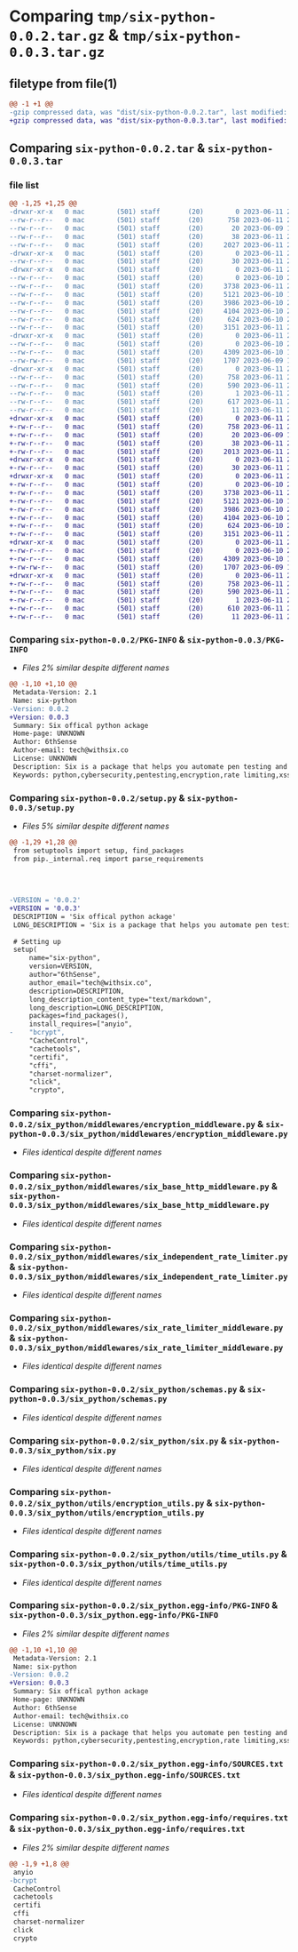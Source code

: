 # Comparing `tmp/six-python-0.0.2.tar.gz` & `tmp/six-python-0.0.3.tar.gz`

## filetype from file(1)

```diff
@@ -1 +1 @@
-gzip compressed data, was "dist/six-python-0.0.2.tar", last modified: Sun Jun 11 22:41:36 2023, max compression
+gzip compressed data, was "dist/six-python-0.0.3.tar", last modified: Sun Jun 11 22:52:22 2023, max compression
```

## Comparing `six-python-0.0.2.tar` & `six-python-0.0.3.tar`

### file list

```diff
@@ -1,25 +1,25 @@
-drwxr-xr-x   0 mac        (501) staff       (20)        0 2023-06-11 22:41:36.000000 six-python-0.0.2/
--rw-r--r--   0 mac        (501) staff       (20)      758 2023-06-11 22:41:36.000000 six-python-0.0.2/PKG-INFO
--rw-r--r--   0 mac        (501) staff       (20)       20 2023-06-09 19:50:05.000000 six-python-0.0.2/README.md
--rw-r--r--   0 mac        (501) staff       (20)       38 2023-06-11 22:41:36.000000 six-python-0.0.2/setup.cfg
--rw-r--r--   0 mac        (501) staff       (20)     2027 2023-06-11 22:41:26.000000 six-python-0.0.2/setup.py
-drwxr-xr-x   0 mac        (501) staff       (20)        0 2023-06-11 22:41:36.000000 six-python-0.0.2/six_python/
--rw-r--r--   0 mac        (501) staff       (20)       30 2023-06-11 22:37:24.000000 six-python-0.0.2/six_python/__init__.py
-drwxr-xr-x   0 mac        (501) staff       (20)        0 2023-06-11 22:41:36.000000 six-python-0.0.2/six_python/middlewares/
--rw-r--r--   0 mac        (501) staff       (20)        0 2023-06-10 23:12:54.000000 six-python-0.0.2/six_python/middlewares/__init__.py
--rw-r--r--   0 mac        (501) staff       (20)     3738 2023-06-11 22:37:24.000000 six-python-0.0.2/six_python/middlewares/encryption_middleware.py
--rw-r--r--   0 mac        (501) staff       (20)     5121 2023-06-10 17:10:19.000000 six-python-0.0.2/six_python/middlewares/six_base_http_middleware.py
--rw-r--r--   0 mac        (501) staff       (20)     3986 2023-06-10 21:31:40.000000 six-python-0.0.2/six_python/middlewares/six_independent_rate_limiter.py
--rw-r--r--   0 mac        (501) staff       (20)     4104 2023-06-10 21:31:40.000000 six-python-0.0.2/six_python/middlewares/six_rate_limiter_middleware.py
--rw-r--r--   0 mac        (501) staff       (20)      624 2023-06-10 23:02:11.000000 six-python-0.0.2/six_python/schemas.py
--rw-r--r--   0 mac        (501) staff       (20)     3151 2023-06-11 22:37:24.000000 six-python-0.0.2/six_python/six.py
-drwxr-xr-x   0 mac        (501) staff       (20)        0 2023-06-11 22:41:36.000000 six-python-0.0.2/six_python/utils/
--rw-r--r--   0 mac        (501) staff       (20)        0 2023-06-10 23:13:17.000000 six-python-0.0.2/six_python/utils/__init__.py
--rw-r--r--   0 mac        (501) staff       (20)     4309 2023-06-10 10:44:01.000000 six-python-0.0.2/six_python/utils/encryption_utils.py
--rw-rw-r--   0 mac        (501) staff       (20)     1707 2023-06-09 19:33:11.000000 six-python-0.0.2/six_python/utils/time_utils.py
-drwxr-xr-x   0 mac        (501) staff       (20)        0 2023-06-11 22:41:36.000000 six-python-0.0.2/six_python.egg-info/
--rw-r--r--   0 mac        (501) staff       (20)      758 2023-06-11 22:41:36.000000 six-python-0.0.2/six_python.egg-info/PKG-INFO
--rw-r--r--   0 mac        (501) staff       (20)      590 2023-06-11 22:41:36.000000 six-python-0.0.2/six_python.egg-info/SOURCES.txt
--rw-r--r--   0 mac        (501) staff       (20)        1 2023-06-11 22:41:36.000000 six-python-0.0.2/six_python.egg-info/dependency_links.txt
--rw-r--r--   0 mac        (501) staff       (20)      617 2023-06-11 22:41:36.000000 six-python-0.0.2/six_python.egg-info/requires.txt
--rw-r--r--   0 mac        (501) staff       (20)       11 2023-06-11 22:41:36.000000 six-python-0.0.2/six_python.egg-info/top_level.txt
+drwxr-xr-x   0 mac        (501) staff       (20)        0 2023-06-11 22:52:22.000000 six-python-0.0.3/
+-rw-r--r--   0 mac        (501) staff       (20)      758 2023-06-11 22:52:22.000000 six-python-0.0.3/PKG-INFO
+-rw-r--r--   0 mac        (501) staff       (20)       20 2023-06-09 19:50:05.000000 six-python-0.0.3/README.md
+-rw-r--r--   0 mac        (501) staff       (20)       38 2023-06-11 22:52:22.000000 six-python-0.0.3/setup.cfg
+-rw-r--r--   0 mac        (501) staff       (20)     2013 2023-06-11 22:52:19.000000 six-python-0.0.3/setup.py
+drwxr-xr-x   0 mac        (501) staff       (20)        0 2023-06-11 22:52:22.000000 six-python-0.0.3/six_python/
+-rw-r--r--   0 mac        (501) staff       (20)       30 2023-06-11 22:37:24.000000 six-python-0.0.3/six_python/__init__.py
+drwxr-xr-x   0 mac        (501) staff       (20)        0 2023-06-11 22:52:22.000000 six-python-0.0.3/six_python/middlewares/
+-rw-r--r--   0 mac        (501) staff       (20)        0 2023-06-10 23:12:54.000000 six-python-0.0.3/six_python/middlewares/__init__.py
+-rw-r--r--   0 mac        (501) staff       (20)     3738 2023-06-11 22:37:24.000000 six-python-0.0.3/six_python/middlewares/encryption_middleware.py
+-rw-r--r--   0 mac        (501) staff       (20)     5121 2023-06-10 17:10:19.000000 six-python-0.0.3/six_python/middlewares/six_base_http_middleware.py
+-rw-r--r--   0 mac        (501) staff       (20)     3986 2023-06-10 21:31:40.000000 six-python-0.0.3/six_python/middlewares/six_independent_rate_limiter.py
+-rw-r--r--   0 mac        (501) staff       (20)     4104 2023-06-10 21:31:40.000000 six-python-0.0.3/six_python/middlewares/six_rate_limiter_middleware.py
+-rw-r--r--   0 mac        (501) staff       (20)      624 2023-06-10 23:02:11.000000 six-python-0.0.3/six_python/schemas.py
+-rw-r--r--   0 mac        (501) staff       (20)     3151 2023-06-11 22:37:24.000000 six-python-0.0.3/six_python/six.py
+drwxr-xr-x   0 mac        (501) staff       (20)        0 2023-06-11 22:52:22.000000 six-python-0.0.3/six_python/utils/
+-rw-r--r--   0 mac        (501) staff       (20)        0 2023-06-10 23:13:17.000000 six-python-0.0.3/six_python/utils/__init__.py
+-rw-r--r--   0 mac        (501) staff       (20)     4309 2023-06-10 10:44:01.000000 six-python-0.0.3/six_python/utils/encryption_utils.py
+-rw-rw-r--   0 mac        (501) staff       (20)     1707 2023-06-09 19:33:11.000000 six-python-0.0.3/six_python/utils/time_utils.py
+drwxr-xr-x   0 mac        (501) staff       (20)        0 2023-06-11 22:52:22.000000 six-python-0.0.3/six_python.egg-info/
+-rw-r--r--   0 mac        (501) staff       (20)      758 2023-06-11 22:52:22.000000 six-python-0.0.3/six_python.egg-info/PKG-INFO
+-rw-r--r--   0 mac        (501) staff       (20)      590 2023-06-11 22:52:22.000000 six-python-0.0.3/six_python.egg-info/SOURCES.txt
+-rw-r--r--   0 mac        (501) staff       (20)        1 2023-06-11 22:52:22.000000 six-python-0.0.3/six_python.egg-info/dependency_links.txt
+-rw-r--r--   0 mac        (501) staff       (20)      610 2023-06-11 22:52:22.000000 six-python-0.0.3/six_python.egg-info/requires.txt
+-rw-r--r--   0 mac        (501) staff       (20)       11 2023-06-11 22:52:22.000000 six-python-0.0.3/six_python.egg-info/top_level.txt
```

### Comparing `six-python-0.0.2/PKG-INFO` & `six-python-0.0.3/PKG-INFO`

 * *Files 2% similar despite different names*

```diff
@@ -1,10 +1,10 @@
 Metadata-Version: 2.1
 Name: six-python
-Version: 0.0.2
+Version: 0.0.3
 Summary: Six offical python ackage
 Home-page: UNKNOWN
 Author: 6thSense
 Author-email: tech@withsix.co
 License: UNKNOWN
 Description: Six is a package that helps you automate pen testing and also helps you protect your API from cybersecurity threats. Visit https://withsix.co to get started.
 Keywords: python,cybersecurity,pentesting,encryption,rate limiting,xss prevention
```

### Comparing `six-python-0.0.2/setup.py` & `six-python-0.0.3/setup.py`

 * *Files 5% similar despite different names*

```diff
@@ -1,29 +1,28 @@
 from setuptools import setup, find_packages
 from pip._internal.req import parse_requirements
 
 
 
 
-VERSION = '0.0.2'
+VERSION = '0.0.3'
 DESCRIPTION = 'Six offical python ackage'
 LONG_DESCRIPTION = 'Six is a package that helps you automate pen testing and also helps you protect your API from cybersecurity threats. Visit https://withsix.co to get started.'
 
 # Setting up
 setup(
     name="six-python",
     version=VERSION,
     author="6thSense",
     author_email="tech@withsix.co",
     description=DESCRIPTION,
     long_description_content_type="text/markdown",
     long_description=LONG_DESCRIPTION,
     packages=find_packages(),
     install_requires=["anyio",
-    "bcrypt",
     "CacheControl",
     "cachetools",
     "certifi",
     "cffi",
     "charset-normalizer",
     "click",
     "crypto",
```

### Comparing `six-python-0.0.2/six_python/middlewares/encryption_middleware.py` & `six-python-0.0.3/six_python/middlewares/encryption_middleware.py`

 * *Files identical despite different names*

### Comparing `six-python-0.0.2/six_python/middlewares/six_base_http_middleware.py` & `six-python-0.0.3/six_python/middlewares/six_base_http_middleware.py`

 * *Files identical despite different names*

### Comparing `six-python-0.0.2/six_python/middlewares/six_independent_rate_limiter.py` & `six-python-0.0.3/six_python/middlewares/six_independent_rate_limiter.py`

 * *Files identical despite different names*

### Comparing `six-python-0.0.2/six_python/middlewares/six_rate_limiter_middleware.py` & `six-python-0.0.3/six_python/middlewares/six_rate_limiter_middleware.py`

 * *Files identical despite different names*

### Comparing `six-python-0.0.2/six_python/schemas.py` & `six-python-0.0.3/six_python/schemas.py`

 * *Files identical despite different names*

### Comparing `six-python-0.0.2/six_python/six.py` & `six-python-0.0.3/six_python/six.py`

 * *Files identical despite different names*

### Comparing `six-python-0.0.2/six_python/utils/encryption_utils.py` & `six-python-0.0.3/six_python/utils/encryption_utils.py`

 * *Files identical despite different names*

### Comparing `six-python-0.0.2/six_python/utils/time_utils.py` & `six-python-0.0.3/six_python/utils/time_utils.py`

 * *Files identical despite different names*

### Comparing `six-python-0.0.2/six_python.egg-info/PKG-INFO` & `six-python-0.0.3/six_python.egg-info/PKG-INFO`

 * *Files 2% similar despite different names*

```diff
@@ -1,10 +1,10 @@
 Metadata-Version: 2.1
 Name: six-python
-Version: 0.0.2
+Version: 0.0.3
 Summary: Six offical python ackage
 Home-page: UNKNOWN
 Author: 6thSense
 Author-email: tech@withsix.co
 License: UNKNOWN
 Description: Six is a package that helps you automate pen testing and also helps you protect your API from cybersecurity threats. Visit https://withsix.co to get started.
 Keywords: python,cybersecurity,pentesting,encryption,rate limiting,xss prevention
```

### Comparing `six-python-0.0.2/six_python.egg-info/SOURCES.txt` & `six-python-0.0.3/six_python.egg-info/SOURCES.txt`

 * *Files identical despite different names*

### Comparing `six-python-0.0.2/six_python.egg-info/requires.txt` & `six-python-0.0.3/six_python.egg-info/requires.txt`

 * *Files 2% similar despite different names*

```diff
@@ -1,9 +1,8 @@
 anyio
-bcrypt
 CacheControl
 cachetools
 certifi
 cffi
 charset-normalizer
 click
 crypto
```


